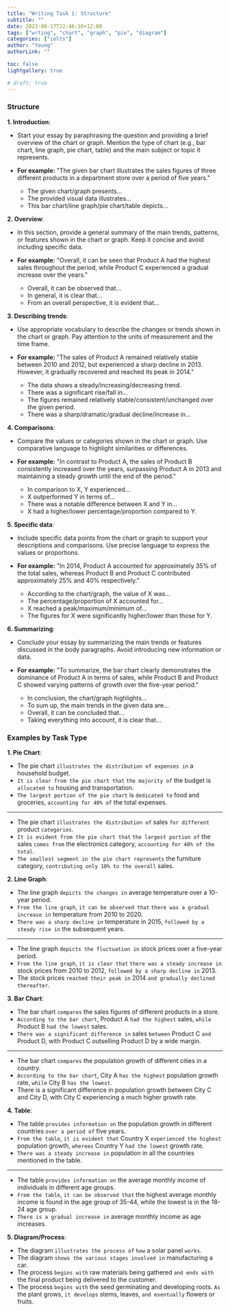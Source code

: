 ```yaml
---
title: "Writing Task 1: Structure"
subtitle: ""
date: 2023-08-17T22:46:16+12:00
tags: ["wrting", "chart", "graph", "pie", "diagram"]
categories: ["ielts"]
author: "Young"
authorLink: ""

toc: false
lightgallery: true

# draft: true
---
```


### Structure

**1. Introduction**:
- Start your essay by paraphrasing the question and providing a brief overview of the chart or graph. Mention the type of chart (e.g., bar chart, line graph, pie chart, table) and the main subject or topic it represents.
  
- **For example:** "The given bar chart illustrates the sales figures of three different products in a department store over a period of five years."
  - The given chart/graph presents...
  - The provided visual data illustrates...
  - This bar chart/line graph/pie chart/table depicts...

**2. Overview**:
- In this section, provide a general summary of the main trends, patterns, or features shown in the chart or graph. Keep it concise and avoid including specific data.

- **For example:** "Overall, it can be seen that Product A had the highest sales throughout the period, while Product C experienced a gradual increase over the years."
  - Overall, it can be observed that...
  - In general, it is clear that...
  - From an overall perspective, it is evident that...

**3. Describing trends**:
- Use appropriate vocabulary to describe the changes or trends shown in the chart or graph. Pay attention to the units of measurement and the time frame.

- **For example:** "The sales of Product A remained relatively stable between 2010 and 2012, but experienced a sharp decline in 2013. However, it gradually recovered and reached its peak in 2014."
  - The data shows a steady/increasing/decreasing trend.
  - There was a significant rise/fall in...
  - The figures remained relatively stable/consistent/unchanged over the given period.
  - There was a sharp/dramatic/gradual decline/increase in...

**4. Comparisons**:
- Compare the values or categories shown in the chart or graph. Use comparative language to highlight similarities or differences.

- **For example:** "In contrast to Product A, the sales of Product B consistently increased over the years, surpassing Product A in 2013 and maintaining a steady growth until the end of the period."
  - In comparison to X, Y experienced...
  - X outperformed Y in terms of...
  - There was a notable difference between X and Y in...
  - X had a higher/lower percentage/proportion compared to Y.

**5. Specific data**:
- Include specific data points from the chart or graph to support your descriptions and comparisons. Use precise language to express the values or proportions.

- **For example:** "In 2014, Product A accounted for approximately 35% of the total sales, whereas Product B and Product C contributed approximately 25% and 40% respectively."
  - According to the chart/graph, the value of X was...
  - The percentage/proportion of X accounted for...
  - X reached a peak/maximum/minimum of...
  - The figures for X were significantly higher/lower than those for Y.

**6. Summarizing**:
- Conclude your essay by summarizing the main trends or features discussed in the body paragraphs. Avoid introducing new information or data.

- **For example:** "To summarize, the bar chart clearly demonstrates the dominance of Product A in terms of sales, while Product B and Product C showed varying patterns of growth over the five-year period."
  - In conclusion, the chart/graph highlights...
  - To sum up, the main trends in the given data are...
  - Overall, it can be concluded that...
  - Taking everything into account, it is clear that...

### Examples by Task Type

**1. Pie Chart**:
- The pie chart `illustrates the distribution of expenses in` a household budget.
- `It is clear from the pie chart that` `the majority of` the budget is `allocated to` housing and transportation.
- `The largest portion of the pie chart` is `dedicated to` food and groceries, `accounting for 40% of` the total expenses.
----
- The pie chart `illustrates the distribution of` sales `for different` product `categories`.
- `It is evident from the pie chart that` `the largest portion of` the sales `comes from` the electronics category, `accounting for 40% of the total`.
- `The smallest segment in the pie chart represents` the furniture category, `contributing only 10% to the overall` sales.

**2. Line Graph**:
- The line graph `depicts the changes in` average temperature over a 10-year period.
- `From the line graph`, `it can be observed that` `there was a gradual increase in` temperature from 2010 to 2020.
- `There was a sharp decline in` temperature in 2015, `followed by a steady rise in` the subsequent years.
----
- The line graph `depicts the fluctuation in` stock prices over a five-year period.
- `From the line graph`, `it is clear that` `there was a steady increase in` stock prices from 2010 to 2012, `followed by a sharp decline in` 2013.
- The stock prices `reached their peak in` 2014 `and gradually declined thereafter`.

**3. Bar Chart**:
- The bar chart `compares` the sales figures of different products in a store.
- `According to the bar chart`, Product A `had the highest` sales, `while` Product B `had the lowest` sales.
- `There was a significant difference in` sales `between` Product C `and` Product D, with Product C outselling Product D by a wide margin.
----
- The bar chart `compares` the population growth of different cities in a country.
- `According to the bar chart`, City A `has the highest` population growth rate, `while` City B `has the lowest`.
- There is a significant difference in population growth between City C and City D, with City C experiencing a much higher growth rate.

**4. Table**:
- The table `provides information on` the population growth in different countries `over a period of` five years.
- `From the table`, `it is evident that` Country X `experienced the highest` population growth, `whereas` Country Y `had the lowest` growth rate.
- `There was a steady increase in` population in all the countries mentioned in the table.
----
- The table `provides information on` the average monthly income of individuals in different age groups.
- `From the table`, `it can be observed that` the highest average monthly income is found in the age group of 35-44, while the lowest is in the 18-24 age group.
- `There is a gradual increase in` average monthly income as age increases.

**5. Diagram/Process**:
- The diagram `illustrates the process of` `how` a solar panel `works`.
- The diagram `shows the various stages involved in` manufacturing a car.
- The process `begins with` raw materials being gathered `and ends with` the final product being delivered to the customer.
- The process `begins with` the seed germinating and developing roots. `As` the plant grows, `it develops` stems, leaves, `and eventually` flowers or fruits.
